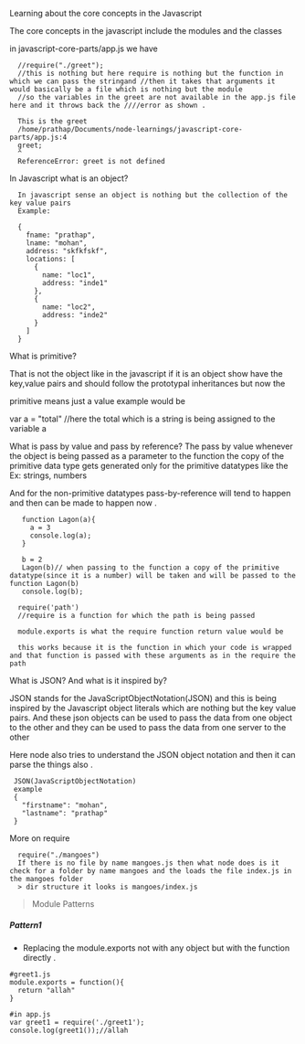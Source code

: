 Learning about the core concepts in the Javascript

The core concepts in the javascript include the modules and the classes


in javascript-core-parts/app.js we have 
```
  //require("./greet");
  //this is nothing but here require is nothing but the function in which we can pass the stringand //then it takes that arguments it would basically be a file which is nothing but the module 
  //so the variables in the greet are not available in the app.js file here and it throws back the ////error as shown .

  This is the greet
  /home/prathap/Documents/node-learnings/javascript-core-parts/app.js:4
  greet;
  ^
  ReferenceError: greet is not defined
```


In Javascript what is an object?

```
  In javascript sense an object is nothing but the collection of the key value pairs 
  Example:
  
  {
    fname: "prathap",
    lname: "mohan",
    address: "skfkfskf",
    locations: [
      {
        name: "loc1",
        address: "inde1"  
      },
      {
        name: "loc2",
        address: "inde2"  
      }  
    ]  
  }
```


What is primitive?

  That is not the object like in the javascript if it is an object show have the key,value pairs and should follow the prototypal inheritances but now the 

  primitive means just a value example would be

  var a = "total"
  //here the total which is a string is being assigned to the variable a



What is pass by value and pass by reference?
   The pass by value whenever the object is being passed as a parameter to the function the copy of the primitive data type gets generated only for the primitive datatypes like the 
   Ex: strings, numbers

   And for the non-primitive datatypes pass-by-reference will tend to happen and then can be made to happen now .

```
   function Lagon(a){
     a = 3
     console.log(a);
   }

   b = 2
   Lagon(b)// when passing to the function a copy of the primitive datatype(since it is a number) will be taken and will be passed to the function Lagon(b)
   console.log(b);
```

```
  require('path')
  //require is a function for which the path is being passed

  module.exports is what the require function return value would be 

  this works because it is the function in which your code is wrapped and that function is passed with these arguments as in the require the path
```


What is JSON? And what is it inspired by?

JSON stands for the JavaScriptObjectNotation(JSON) and this is being inspired by the Javascript object literals which are nothing but the key value pairs. And these json objects can be used to pass the data from one object to the other and they can be used to pass the data from one server to the other 

Here node also tries to understand the JSON object notation and then it can parse the things also .

```
 JSON(JavaScriptObjectNotation)
 example
 {
   "firstname": "mohan",
   "lastname": "prathap"
 }
```


More on require
```
  require("./mangoes")
  If there is no file by name mangoes.js then what node does is it check for a folder by name mangoes and the loads the file index.js in the mangoes folder 
  > dir structure it looks is mangoes/index.js
```


> Module Patterns

##### Pattern1
* Replacing the module.exports not with any object but with the function directly .
```
#greet1.js
module.exports = function(){
  return "allah"
}

#in app.js
var greet1 = require('./greet1');
console.log(greet1());//allah
```

